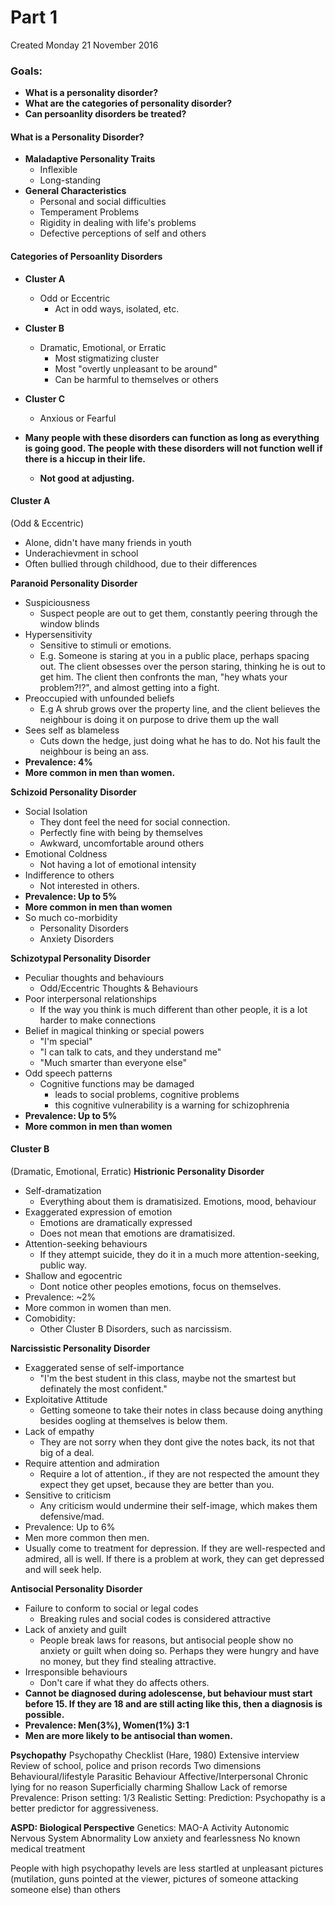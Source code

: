 # Part 1
Created Monday 21 November 2016

### Goals:

* **What is a personality disorder?**
* **What are the categories of personality disorder?**
* **Can persoanlity disorders be treated?**

	

#### What is a Personality Disorder?

* **Maladaptive Personality Traits**
	* Inflexible
	* Long-standing
* **General Characteristics**
	* Personal and social difficulties
	* Temperament Problems
	* Rigidity in dealing with life's problems
	* Defective perceptions of self and others

		

#### Categories of Persoanlity Disorders

* **Cluster A**
	* Odd or Eccentric
		* Act in odd ways, isolated, etc.
* **Cluster B**
	* Dramatic, Emotional, or Erratic
		* Most stigmatizing cluster
		* Most "overtly unpleasant to be around"
		* Can be harmful to themselves or others
* **Cluster C**
	* Anxious or Fearful

		

* **Many people with these disorders can function as long as everything is going good. The people with these disorders will not function well if there is a hiccup in their life.**
	* **Not good at adjusting.**


#### Cluster A
(Odd & Eccentric)
	

* Alone, didn't have many friends in youth
* Underachievment in school
* Often bullied through childhood, due to their differences

	
**Paranoid Personality Disorder**

* Suspiciousness
	* Suspect people are out to get them, constantly peering through the window blinds
* Hypersensitivity
	* Sensitive to stimuli or emotions. 
	* E.g. Someone is staring at you in a public place, perhaps spacing out. The client obsesses over the person staring, thinking he is out to get him. The client then confronts the man, "hey whats your problem?!?", and almost getting into a fight.
* Preoccupied with unfounded beliefs
	* E.g A shrub grows over the property line, and the client believes the neighbour is doing it on purpose to drive them up the wall
* Sees self as blameless
	* Cuts down the hedge, just doing what he has to do. Not his fault the neighbour is being an ass.
* **Prevalence: 4%**
* **More common in men than women.**

**Schizoid Personality Disorder**

* Social Isolation
	* They dont feel the need for social connection.
	* Perfectly fine with being by themselves
	* Awkward, uncomfortable around others
* Emotional Coldness
	* Not having a lot of emotional intensity
* Indifference to others
	* Not interested in others.
* **Prevalence: Up to 5%**
* **More common in men than women**
* So much co-morbidity
	* Personality Disorders
	* Anxiety Disorders

**Schizotypal Personality Disorder**

* Peculiar thoughts and behaviours
	* Odd/Eccentric Thoughts & Behaviours
* Poor interpersonal relationships
	* If the way you think is much different than other people, it is a lot harder to make connections
* Belief in magical thinking or special powers
	* "I'm special"
	* "I can talk to cats, and they understand me"
	* "Much smarter than everyone else"
* Odd speech patterns
	* Cognitive functions may be damaged
		* leads to social problems, cognitive problems
		* this cognitive vulnerability is a warning for schizophrenia
* **Prevalence: Up to 5%**
* **More common in men than women**

		

#### Cluster B
(Dramatic, Emotional, Erratic)
**Histrionic Personality Disorder**

* Self-dramatization
	* Everything about them is dramatisized. Emotions, mood, behaviour
* Exaggerated expression of emotion
	* Emotions are dramatically expressed
	* Does not mean that emotions are dramatisized.
* Attention-seeking behaviours
	* If they attempt suicide, they do it in a much more attention-seeking, public way.
* Shallow and egocentric
	* Dont notice other peoples emotions, focus on themselves.
* Prevalence: ~2%
* More common in women than men.
* Comobidity:
	* Other Cluster B Disorders, such as narcissism.

**Narcissistic Personality Disorder**

* Exaggerated sense of self-importance
	* "I'm the best student in this class, maybe not the smartest but definately the most confident."
* Exploitative Attitude
	* Getting someone to take their notes in class because doing anything besides oogling at themselves is below them.
* Lack of empathy
	* They are not sorry when they dont give the notes back, its not that big of a deal.
* Require attention and admiration
	* Require a lot of attention., if they are not respected the amount they expect they get upset, because they are better than you.
* Sensitive to criticism
	* Any criticism would undermine their self-image, which makes them defensive/mad.
* Prevalence: Up to 6%
* Men more common then men.
* Usually come to treatment for depression. If they are well-respected and admired, all is well. If there is a problem at work, they can get depressed and will seek help.

**Antisocial Personality Disorder**

* Failure to conform to social or legal codes
	* Breaking rules and social codes is considered attractive
* Lack of anxiety and guilt
	* People break laws for reasons, but antisocial people show no anxiety or guilt when doing so. Perhaps they were hungry and have no money, but they find stealing attractive.
* Irresponsible behaviours
	* Don't care if what they do affects others.
* **Cannot be diagnosed during adolescense, but behaviour must start before 15. If they are 18 and are still acting like this, then a diagnosis is possible.**
* **Prevalence: Men(3%), Women(1%) 3:1**
* **Men are more likely to be antisocial than women.**

**Psychopathy**
Psychopathy Checklist (Hare, 1980)
Extensive interview
Review of school, police and prison records
Two dimensions
Behavioural/lifestyle
Parasitic Behaviour
Affective/Interpersonal
Chronic lying for no reason
Superficially charming
Shallow
Lack of remorse
Prevalence: Prison setting: 1/3
Realistic Setting: 
Prediction:
Psychopathy is a better predictor for aggressiveness.
		
**ASPD: Biological Perspective**
Genetics:
MAO-A Activity
Autonomic Nervous System Abnormality
Low anxiety and fearlessness
No known medical treatment

People with  high psychopathy levels are less startled at unpleasant pictures (mutilation, guns pointed at the viewer, pictures of someone attacking someone else) than others

